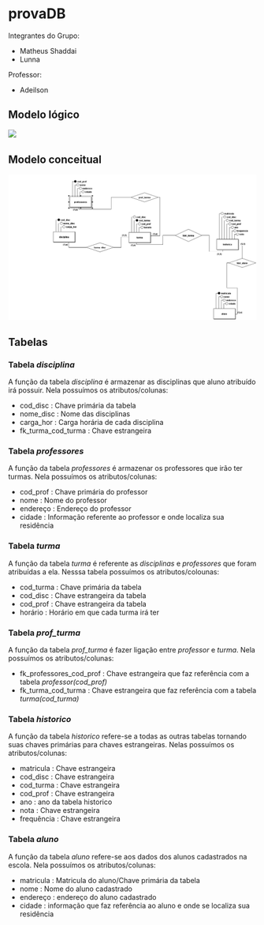 # provaDB

Integrantes do Grupo:

- Matheus Shaddai
- Lunna

Professor: 

- Adeilson

## Modelo lógico 
<img src="Lógico_2.png">

## Modelo conceitual
<img src="Conceitual_1.png">

## Tabelas

### Tabela _disciplina_

A função da tabela _disciplina_ é armazenar as disciplinas que aluno atribuído irá possuir.  Nela possuímos os atributos/colunas:
- cod_disc : Chave primária da tabela
- nome_disc : Nome das disciplinas
- carga_hor : Carga horária de cada disciplina
- fk_turma_cod_turma : Chave estrangeira 

### Tabela _professores_

A função da tabela _professores_ é armazenar os professores que irão ter turmas. Nela possuímos os atributos/colunas:

- cod_prof : Chave primária do professor
- nome : Nome do professor
- endereço : Endereço do professor
- cidade : Informação referente ao professor e onde localiza sua residência

### Tabela _turma_

A função da tabela _turma_ é referente as _disciplinas_ e _professores_ que foram atribuídas a ela. Nesssa tabela possuímos os atributos/colounas:

- cod_turma : Chave primária da tabela
- cod_disc : Chave estrangeira da tabela
- cod_prof : Chave estrangeira da tabela
- horário : Horário em que cada turma irá ter

### Tabela _prof_turma_

A função da tabela _prof_turma_ é fazer ligação entre _professor_ e _turma_. Nela possuímos os atributos/colunas:

- fk_professores_cod_prof : Chave estrangeira que faz referência com a tabela _professor(cod_prof)_
- fk_turma_cod_turma : Chave estrangeira que faz referência com a tabela _turma(cod_turma)_

### Tabela _historico_

A função da tabela _historico_ refere-se a todas as outras tabelas tornando suas chaves primárias para chaves estrangeiras. Nelas possuímos os atributos/colunas:

- matricula : Chave estrangeira
- cod_disc : Chave estrangeira
- cod_turma : Chave estrangeira
- cod_prof : Chave estrangeira
- ano : ano da tabela historico
- nota : Chave estrangeira 
- frequência : Chave estrangeira

### Tabela _aluno_

A função da tabela _aluno_ refere-se aos dados dos alunos cadastrados na escola. Nela possuímos os atributos/colunas:

- matricula : Matricula do aluno/Chave primária da tabela
- nome : Nome do aluno cadastrado
- endereço : endereço do aluno cadastrado
- cidade : informação que faz referência ao aluno e onde se localiza sua residência
